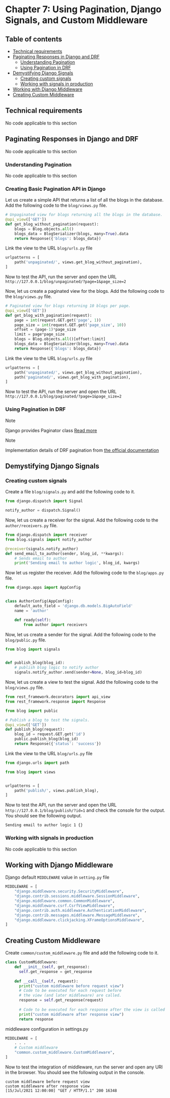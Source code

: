 # Chapter 7: Using Pagination, Django Signals, and Custom Middleware

## Table of contents
* [Technical requirements](#technical-requirements)
* [Paginating Responses in Django and DRF](#paginating-responses-in-django-and-drf)
  * [Understanding Pagination](#understanding-pagination)
  * [Using Pagination in DRF](#using-pagination-in-drf)
* [Demystifying Django Signals](#demystifying-django-signals)
  * [Creating custom signals](#creating-custom-signals)
  * [Working with signals in production](#working-with-signals-in-production)
* [Working with Django Middleware](#working-with-django-middleware)
* [Creating Custom Middleware](#creating-custom-middleware)


## Technical requirements

No code applicable to this section

## Paginating Responses in Django and DRF

No code applicable to this section

### Understanding Pagination

No code applicable to this section

### Creating Basic Pagination API in Django

Let us create a simple API that returns a list of all the blogs in the database. Add the following code to the `blog/views.py` file.
```python
# Unpaginated view for blogs returning all the blogs in the database.
@api_view(['GET'])
def get_blog_without_pagination(request):
    blogs = Blog.objects.all()
    blogs_data = BlogSerializer(blogs, many=True).data
    return Response({'blogs': blogs_data})
```

Link the view to the URL `blog/urls.py` file
```python
urlpatterns = [
    path('unpaginated/', views.get_blog_without_pagination),
]
```

Now to test the API, run the server and open the URL `http://127.0.0.1/blog/unpaginated/?page=1&page_size=2`

Now, let us create a paginated view for the blogs. Add the following code to the `blog/views.py` file.
```python
# Paginated view for blogs returning 10 blogs per page.
@api_view(['GET'])
def get_blog_with_pagination(request):
    page = int(request.GET.get('page', 1))
    page_size = int(request.GET.get('page_size', 10))
    offset = (page-1)*page_size
    limit = page*page_size
    blogs = Blog.objects.all()[offset:limit]
    blogs_data = BlogSerializer(blogs, many=True).data
    return Response({'blogs': blogs_data})
```

Link the view to the URL `blog/urls.py` file
```python
urlpatterns = [
    path('unpaginated/', views.get_blog_without_pagination),
    path('paginated/', views.get_blog_with_pagination),
]
```

Now to test the API, run the server and open the URL `http://127.0.0.1/blog/paginated/?page=1&page_size=2`


### Using Pagination in DRF
> [!NOTE]
> 
> Django provides Paginator class [Read more](https://docs.djangoproject.com/en/stable/topics/pagination/)



> [!NOTE]
> 
> Implementation details of DRF pagination from [the official documentation](https://www.django-rest-framework.org/api-guide/pagination/) 


## Demystifying Django Signals


### Creating custom signals

Create a file `blog/signals.py` and add the following code to it.
```python
from django.dispatch import Signal

notify_author = dispatch.Signal()
```

Now, let us create a receiver for the signal. Add the following code to the `author/receivers.py` file.
```python
from django.dispatch import receiver
from blog.signals import notify_author

@receiver(signals.notify_author)
def send_email_to_author(sender, blog_id, **kwargs):
    # Sends email to author
    print('Sending email to author logic', blog_id, kwargs)
```

Now let us register the receiver. Add the following code to the `blog/apps.py` file.
```python
from django.apps import AppConfig


class AuthorConfig(AppConfig):
    default_auto_field = 'django.db.models.BigAutoField'
    name = 'author'

    def ready(self):
        from author import receivers
```


Now, let us create a sender for the signal. Add the following code to the `blog/public.py` file.
```python
from blog import signals


def publish_blog(blog_id):
    # publish blog logic to notify author
    signals.notify_author.send(sender=None, blog_id=blog_id)
```

Now, let us create a view to test the signal. Add the following code to the `blog/views.py` file.
```python
from rest_framework.decorators import api_view
from rest_framework.response import Response

from blog import public

# Publish a blog to test the signals.
@api_view(['GET'])
def publish_blog(request):
    blog_id = request.GET.get('id')
    public.publish_blog(blog_id)
    return Response({'status': 'success'})
```

Link the view to the URL `blog/urls.py` file
```python
from django.urls import path

from blog import views


urlpatterns = [
    path('publish/', views.publish_blog),
]
```

Now to test the API, run the server and open the URL `http://127.0.0.1/blog/publish/?id=1` and check the console for the output. You should see the following output.
```
Sending email to author logic 1 {}
```

### Working with signals in production

No code applicable to this section

## Working with Django Middleware

Django default `MIDDLEWARE` value in `setting.py` file
```python
MIDDLEWARE = [ 
    "django.middleware.security.SecurityMiddleware", 
    "django.contrib.sessions.middleware.SessionMiddleware", 
    "django.middleware.common.CommonMiddleware", 
    "django.middleware.csrf.CsrfViewMiddleware", 
    "django.contrib.auth.middleware.AuthenticationMiddleware", 
    "django.contrib.messages.middleware.MessageMiddleware", 
    "django.middleware.clickjacking.XFrameOptionsMiddleware", 
] 
```


## Creating Custom Middleware

Create `common/custom_middleware.py` file and add the following code to it.
```python
class CustomMiddleware: 
    def __init__(self, get_response): 
      self.get_response = get_response 
 
    def __call__(self, request): 
      print("custom middleware before request view") 
      # Code to be executed for each request before 
      # the view (and later middleware) are called. 
      response = self.get_response(request) 
      
      # Code to be executed for each response after the view is called 
      print("custom middleware after response view") 
      return response 
```

middleware configuration in settings.py
```python
MIDDLEWARE = [
    . . .  
    # Custom middleware 
    "common.custom_middleware.CustomMiddleware", 
] 
```

Now to test the integration of middleware, run the server and open any URl in the browser. You should see the following output in the console.
```
custom middleware before request view
custom middleware after response view
[15/Jul/2021 12:00:00] "GET / HTTP/1.1" 200 16348
```
